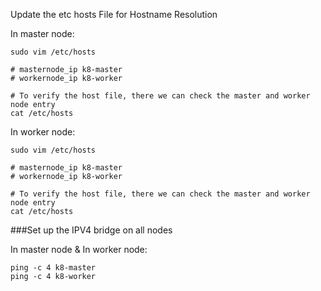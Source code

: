 
Update the etc hosts File for Hostname Resolution


In master node:

```
sudo vim /etc/hosts

# masternode_ip k8-master
# workernode_ip k8-worker

# To verify the host file, there we can check the master and worker node entry 
cat /etc/hosts

```

In worker node:

```
sudo vim /etc/hosts

# masternode_ip k8-master
# workernode_ip k8-worker

# To verify the host file, there we can check the master and worker node entry 
cat /etc/hosts

```



###Set up the IPV4 bridge on all nodes

In master node & In worker node:

```
ping -c 4 k8-master
ping -c 4 k8-worker

```















